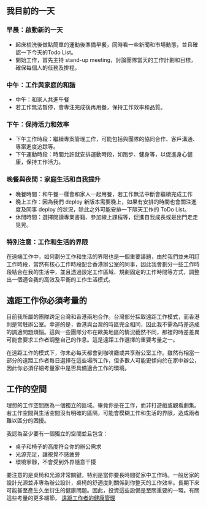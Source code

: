 ## 我目前的一天

### 早晨：啟動新的一天
- 起床梳洗後做點簡單的運動後準備早餐，同時看一些新聞和市場動態，並且確認一下今天的Todo List。
- 開始工作，首先主持 stand-up meeting，討論團隊當天的工作計劃和目標，確保每個人的任務及排程。

### 中午：工作與家庭的和諧
- 中午：和家人共進午餐
- 若工作無法暫停，會專注完成後再用餐，保持工作效率和品質。

### 下午：保持活力和效率

- 下午工作時段：繼續專案管理工作，可能包括與團隊的協同合作、客戶溝通、專案進度追踪等。
- 下午運動時段：時間允許就安排運動時段，如跑步、健身等，以促進身心健康，保持工作活力。
  
### 晚餐與夜間：家庭生活和自我提升

- 晚餐時間：和午餐一樣會和家人一起用餐，若工作無法中斷會繼續完成工作
- 晚上工作：因為我們 deploy 新版本需要晚上，如果有安排的時間也會關注進度及同事 deploy 的狀況，除此之外可能安排一下隔天工作的 ToDo List。
- 休閒時間：選擇閱讀專業書籍、參加線上課程等，促進自我成長或是出門走走晃晃。
  
### 特別注意：工作和生活的界限
在遠端工作中，如何劃分工作和生活的界限也是一個重要議題，由於我們並未明訂工作時段，當然有核心工作時段配合香港辦公室的同事，因此我會劃分一些工作時段結合在我的生活中，並且透過設定工作區域、規劃固定的工作時間等方式，調整出一個適合我的高效及平衡的工作生活模式。

## 遠距工作你必須考量的

目前我所屬的團隊跨足台灣和香港兩地合作。台灣部分採取遠距工作模式，而香港則是常駐辦公室。幸運的是，香港與台灣的時區完全相同，因此我不需為時差造成的調適問題煩惱。這與一些團隊分布在歐美地區的情況截然不同，那裡的時差差異可能會要求工作者調整自己的作息。這是遠距工作選擇的重要考量之一。

在遠距工作的模式下，你未必每天都會到咖啡廳或共享辦公室工作。雖然有相當一部分的遠距工作者每日選擇在這些場所工作，但多數人可能更傾向於在家中辦公，因此你必須仔細考量家中是否具備適合工作的環境。

## 工作的空間

理想的工作空間應為一個獨立的區域。畢竟你是在工作，而非打遊戲或觀看劇集。若工作空間與生活空間沒有明確的區隔，可能會模糊工作和生活的界限，造成兩者難以區分的困擾。

我認為至少要有一個獨立的空間並且包含：
- 桌子和椅子的高度符合你的辦公需求
- 光源充足，讓視覺不感疲勞
- 環境寧靜，不會受到外界隨意干擾

要注意的是桌椅和光源非常關鍵，特別是當你要長時間從家中工作時。一般居家的設計光源並非專為辦公設計，桌椅的舒適度則關係到你整天的工作效率。長期下來可能甚至產生久坐衍生的健康問題。因此，投資這些設備是至關重要的一環。有關這些考量的更多細節， [遠距工作者的健康管理](../general-remote-work-strategies/remote-worker-health-management.md)